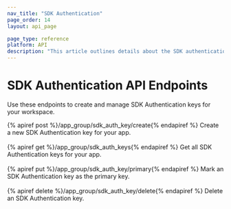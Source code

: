 ```yaml
---
nav_title: "SDK Authentication"
page_order: 14
layout: api_page

page_type: reference
platform: API
description: "This article outlines details about the SDK authentication endpoints within the Braze REST API."
---
```


# SDK Authentication API Endpoints

Use these endpoints to create and manage SDK Authentication keys for your workspace.

{% apiref post %}/app_group/sdk_auth_key/create{% endapiref %} Create a new SDK Authentication key for your app.<br><br>
{% apiref get %}/app_group/sdk_auth_keys{% endapiref %} Get all SDK Authentication keys for your app.<br><br>
{% apiref put %}/app_group/sdk_auth_key/primary{% endapiref %} Mark an SDK Authentication key as the primary key.<br><br>
{% apiref delete %}/app_group/sdk_auth_key/delete{% endapiref %} Delete an SDK Authentication key.
